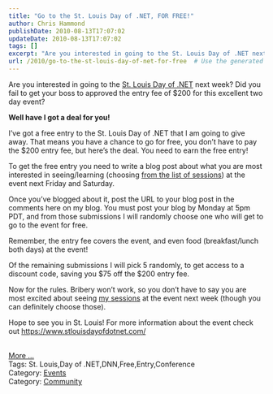 ```yaml
---
title: "Go to the St. Louis Day of .NET, FOR FREE!"
author: Chris Hammond
publishDate: 2010-08-13T17:07:02
updateDate: 2010-08-13T17:07:02
tags: []
excerpt: "Are you interested in going to the St. Louis Day of .NET next week? Did you fail to get your boss to approved the entry fee of $200 for this excellent two day event?  Well have I got a deal for you!   I’ve got a free entry to the St. Louis Day of .NET that I am going to give away. That means you have a chance to go for free, you don’t have to pay the $200 entry fee, but here’s the deal. You need to earn the free entry!   To get the free entry you need to write a blog post about what you are most interested in seeing/learning (choosing from the list of sessions) at the event next Friday and Saturday.   Once you’ve blogged about it, post the URL to your blog post in the comments here on my blog. You must post your blog by Monday at 5pm PDT, and from those submissions I will randomly choose one who will get to go to the event for free.  Remember, the entry fee covers the event, and even food (breakfast/lunch both days) at the event!  Of the remaining submissions I will pick 5 randomly, to get access to a discount code, saving you $75 off the $200 entry fee.  Now for the rules. Bribery won’t work, so you don’t have to say you are most excited about seeing my sessions at the event next week (though you can definitely choose those).  Hope to see you in St. Louis! For more information about the event check out https://www.stlouisdayofdotnet.com/More ...Tags: St. Louis,Day of .NET,DNN,Free,Entry,ConferenceCategory: EventsCategory: Community"
url: /2010/go-to-the-st-louis-day-of-net-for-free  # Use the generated URL with year
---
```

<p>Are you interested in going to the <a href="https://www.stlouisdayofdotnet.com" target="_blank">St. Louis Day of .NET</a> next week? Did you fail to get your boss to approved the entry fee of $200 for this excellent two day event?</p>  <p><strong>Well have I got a deal for you! </strong></p>  <p>I’ve got a free entry to the St. Louis Day of .NET that I am going to give away. That means you have a chance to go for free, you don’t have to pay the $200 entry fee, but here’s the deal. You need to earn the free entry! </p>  <p>To get the free entry you need to write a blog post about what you are most interested in seeing/learning (choosing <a href="https://www.stlouisdayofdotnet.com/Sessions.aspx" target="_blank">from the list of sessions</a>) at the event next Friday and Saturday. </p>  <p>Once you’ve blogged about it, post the URL to your blog post in the comments here on my blog. You must post your blog by Monday at 5pm PDT, and from those submissions I will randomly choose one who will get to go to the event for free.</p>  <p>Remember, the entry fee covers the event, and even food (breakfast/lunch both days) at the event!</p>  <p>Of the remaining submissions I will pick 5 randomly, to get access to a discount code, saving you $75 off the $200 entry fee.</p>  <p>Now for the rules. Bribery won’t work, so you don’t have to say you are most excited about seeing <a href="https://www.stlouisdayofdotnet.com/SpeakerDetail.aspx?SpeakerID=46" target="_blank">my sessions</a> at the event next week (though you can definitely choose those).</p>  <p>Hope to see you in St. Louis! For more information about the event check out <a href="https://www.stlouisdayofdotnet.com/">https://www.stlouisdayofdotnet.com/</a></p><br /><a href=https://www.dotnetnuke.com/Community/Blogs/tabid/825/EntryId/2740/Go-to-the-St-Louis-Day-of-NET-FOR-FREE.aspx>More ...</a><div class="tags">Tags: St. Louis,Day of .NET,DNN,Free,Entry,Conference</div><div class="category">Category: <a href=https://www.dotnetnuke.com/Community/Blogs/tabid/825/CatID/14/Default.aspx>Events</a></div><div class="category">Category: <a href=https://www.dotnetnuke.com/Community/Blogs/tabid/825/CatID/16/Default.aspx>Community</a></div><img src="https://feeds.feedburner.com/~r/dnndaily/~4/i6tvVXyybnA" height="1" width="1"/>
